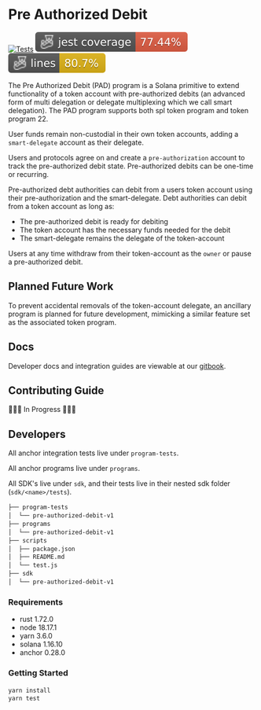 # Pre Authorized Debit

[![Tests](https://github.com/seabed-labs/pre-authorized-debit/actions/workflows/tests.yml/badge.svg?branch=feat%2Fsdk)](https://github.com/seabed-labs/pre-authorized-debit/actions/workflows/tests.yml)
![SDK Coverage - Statements](./sdk/pre-authorized-debit-v1/badges/coverage-jest%20coverage.svg)
![SDK Coverage - Lines](./sdk/pre-authorized-debit-v1/badges/coverage-lines.svg)

The Pre Authorized Debit (PAD) program is a Solana primitive to extend functionality of a token account
with pre-authorized debits (an advanced form of multi delegation or delegate multiplexing which we call smart delegation).
The PAD program supports both spl token program and token program 22.

User funds remain non-custodial in their own token accounts, adding a `smart-delegate` account as their delegate.

Users and protocols agree on and create a `pre-authorization` account to track the pre-authorized debit state.
Pre-authorized debits can be one-time or recurring.

Pre-authorized debt authorities can debit from a users token account using their pre-authorization
and the smart-delegate. Debt authorities can debit from a token account as long as:

- The pre-authorized debit is ready for debiting
- The token account has the necessary funds needed for the debit
- The smart-delegate remains the delegate of the token-account

Users at any time withdraw from their token-account as the `owner` or pause a pre-authorized debit.

## Planned Future Work

To prevent accidental removals of the token-account delegate, an ancillary program is
planned for future development, mimicking a similar feature set as the associated token program.

## Docs

Developer docs and integration guides are viewable at our [gitbook](https://docs.seabed.so/pre-authorized-debit).

## Contributing Guide

🚧🚧🚧 In Progress 🚧🚧🚧

## Developers

All anchor integration tests live under `program-tests`.

All anchor programs live under `programs`.

All SDK's live under `sdk`, and their tests live in their nested sdk folder (`sdk/<name>/tests`).

```bash
├── program-tests
│  └── pre-authorized-debit-v1
├── programs
│  └── pre-authorized-debit-v1
├── scripts
│  ├── package.json
│  ├── README.md
│  └── test.js
├── sdk
│  └── pre-authorized-debit-v1
```

### Requirements

- rust 1.72.0
- node 18.17.1
- yarn 3.6.0
- solana 1.16.10
- anchor 0.28.0

### Getting Started

```bash
yarn install
yarn test
```
